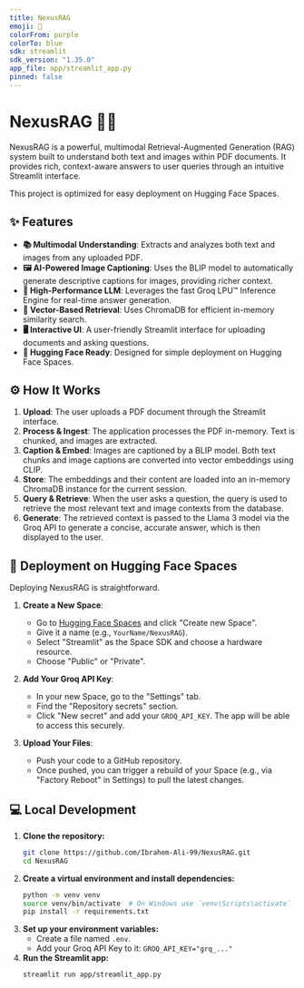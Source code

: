 ```yaml
---
title: NexusRAG
emoji: 🤖
colorFrom: purple
colorTo: blue
sdk: streamlit
sdk_version: "1.35.0"
app_file: app/streamlit_app.py
pinned: false
---
```


# NexusRAG 🤖✨

NexusRAG is a powerful, multimodal Retrieval-Augmented Generation (RAG) system built to understand both text and images within PDF documents. It provides rich, context-aware answers to user queries through an intuitive Streamlit interface.

This project is optimized for easy deployment on Hugging Face Spaces.

## ✨ Features

-   **📚 Multimodal Understanding**: Extracts and analyzes both text and images from any uploaded PDF.
-   **🖼️ AI-Powered Image Captioning**: Uses the BLIP model to automatically generate descriptive captions for images, providing richer context.
-   **🚀 High-Performance LLM**: Leverages the fast Groq LPU™ Inference Engine for real-time answer generation.
-   **🧩 Vector-Based Retrieval**: Uses ChromaDB for efficient in-memory similarity search.
-   **🖥️ Interactive UI**: A user-friendly Streamlit interface for uploading documents and asking questions.
-   **🤗 Hugging Face Ready**: Designed for simple deployment on Hugging Face Spaces.

## ⚙️ How It Works

1.  **Upload**: The user uploads a PDF document through the Streamlit interface.
2.  **Process & Ingest**: The application processes the PDF in-memory. Text is chunked, and images are extracted.
3.  **Caption & Embed**: Images are captioned by a BLIP model. Both text chunks and image captions are converted into vector embeddings using CLIP.
4.  **Store**: The embeddings and their content are loaded into an in-memory ChromaDB instance for the current session.
5.  **Query & Retrieve**: When the user asks a question, the query is used to retrieve the most relevant text and image contexts from the database.
6.  **Generate**: The retrieved context is passed to the Llama 3 model via the Groq API to generate a concise, accurate answer, which is then displayed to the user.

## 🚀 Deployment on Hugging Face Spaces

Deploying NexusRAG is straightforward.

1.  **Create a New Space**:
    *   Go to [Hugging Face Spaces](https://huggingface.co/new-space) and click "Create new Space".
    *   Give it a name (e.g., `YourName/NexusRAG`).
    *   Select "Streamlit" as the Space SDK and choose a hardware resource.
    *   Choose "Public" or "Private".

2.  **Add Your Groq API Key**:
    *   In your new Space, go to the "Settings" tab.
    *   Find the "Repository secrets" section.
    *   Click "New secret" and add your `GROQ_API_KEY`. The app will be able to access this securely.

3.  **Upload Your Files**:
    *   Push your code to a GitHub repository.
    *   Once pushed, you can trigger a rebuild of your Space (e.g., via "Factory Reboot" in Settings) to pull the latest changes.

## 💻 Local Development

1.  **Clone the repository:**
    ```bash
    git clone https://github.com/Ibrahem-Ali-99/NexusRAG.git
    cd NexusRAG
    ```
2.  **Create a virtual environment and install dependencies:**
    ```bash
    python -m venv venv
    source venv/bin/activate  # On Windows use `venv\Scripts\activate`
    pip install -r requirements.txt
    ```
3.  **Set up your environment variables:**
    *   Create a file named `.env`.
    *   Add your Groq API Key to it: `GROQ_API_KEY="grq_..."`
4.  **Run the Streamlit app:**
    ```bash
    streamlit run app/streamlit_app.py
    ```